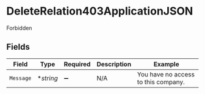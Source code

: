 # DeleteRelation403ApplicationJSON

Forbidden


## Fields

| Field                               | Type                                | Required                            | Description                         | Example                             |
| ----------------------------------- | ----------------------------------- | ----------------------------------- | ----------------------------------- | ----------------------------------- |
| `Message`                           | **string*                           | :heavy_minus_sign:                  | N/A                                 | You have no access to this company. |